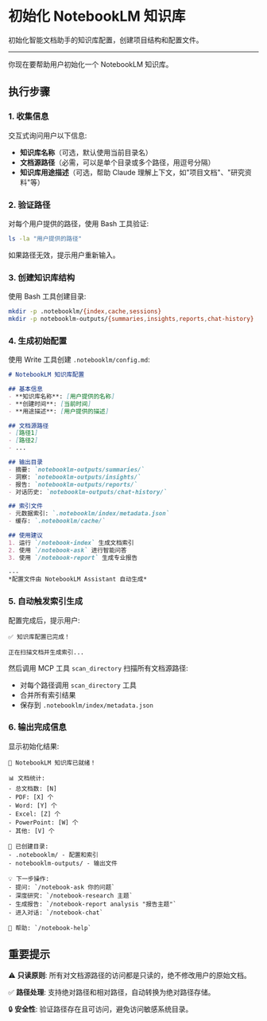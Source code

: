# 初始化 NotebookLM 知识库

初始化智能文档助手的知识库配置，创建项目结构和配置文件。

---

你现在要帮助用户初始化一个 NotebookLM 知识库。

## 执行步骤

### 1. 收集信息

交互式询问用户以下信息:
- **知识库名称**（可选，默认使用当前目录名）
- **文档源路径**（必需，可以是单个目录或多个路径，用逗号分隔）
- **知识库用途描述**（可选，帮助 Claude 理解上下文，如"项目文档"、"研究资料"等）

### 2. 验证路径

对每个用户提供的路径，使用 Bash 工具验证:
```bash
ls -la "用户提供的路径"
```

如果路径无效，提示用户重新输入。

### 3. 创建知识库结构

使用 Bash 工具创建目录:
```bash
mkdir -p .notebooklm/{index,cache,sessions}
mkdir -p notebooklm-outputs/{summaries,insights,reports,chat-history}
```

### 4. 生成初始配置

使用 Write 工具创建 `.notebooklm/config.md`:

```markdown
# NotebookLM 知识库配置

## 基本信息
- **知识库名称**: [用户提供的名称]
- **创建时间**: [当前时间]
- **用途描述**: [用户提供的描述]

## 文档源路径
- [路径1]
- [路径2]
- ...

## 输出目录
- 摘要: `notebooklm-outputs/summaries/`
- 洞察: `notebooklm-outputs/insights/`
- 报告: `notebooklm-outputs/reports/`
- 对话历史: `notebooklm-outputs/chat-history/`

## 索引文件
- 元数据索引: `.notebooklm/index/metadata.json`
- 缓存: `.notebooklm/cache/`

## 使用建议
1. 运行 `/notebook-index` 生成文档索引
2. 使用 `/notebook-ask` 进行智能问答
3. 使用 `/notebook-report` 生成专业报告

---
*配置文件由 NotebookLM Assistant 自动生成*
```

### 5. 自动触发索引生成

配置完成后，提示用户:
```
✅ 知识库配置已完成！

正在扫描文档并生成索引...
```

然后调用 MCP 工具 `scan_directory` 扫描所有文档源路径:
- 对每个路径调用 `scan_directory` 工具
- 合并所有索引结果
- 保存到 `.notebooklm/index/metadata.json`

### 6. 输出完成信息

显示初始化结果:
```
🎉 NotebookLM 知识库已就绪！

📊 文档统计:
- 总文档数: [N]
- PDF: [X] 个
- Word: [Y] 个
- Excel: [Z] 个
- PowerPoint: [W] 个
- 其他: [V] 个

📁 已创建目录:
- .notebooklm/ - 配置和索引
- notebooklm-outputs/ - 输出文件

💡 下一步操作:
- 提问: `/notebook-ask 你的问题`
- 深度研究: `/notebook-research 主题`
- 生成报告: `/notebook-report analysis "报告主题"`
- 进入对话: `/notebook-chat`

📖 帮助: `/notebook-help`
```

## 重要提示

⚠️ **只读原则**: 所有对文档源路径的访问都是只读的，绝不修改用户的原始文档。

✅ **路径处理**: 支持绝对路径和相对路径，自动转换为绝对路径存储。

🔒 **安全性**: 验证路径存在且可访问，避免访问敏感系统目录。
